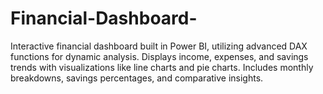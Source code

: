 # Financial-Dashboard-
Interactive financial dashboard built in Power BI, utilizing advanced DAX functions for dynamic analysis. Displays income, expenses, and savings trends with visualizations like line charts and pie charts. Includes monthly breakdowns, savings percentages, and comparative insights.
